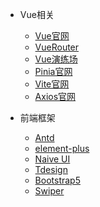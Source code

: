 * Vue相关

  * [Vue官网](https://cn.vuejs.org/)
  * [VueRouter](https://router.vuejs.org/zh/)
  * [Vue演练场](https://sfc.vuejs.org/)
  * [Pinia官网](https://pinia.vuejs.org/zh/)
  * [Vite官网](https://pinia.vuejs.org/zh/)
  * [Axios官网](https://www.axios-http.cn/docs/intro)

* 前端框架
  * [Antd](https://2x.antdv.com/components/overview-cn/)
  * [element-plus](https://element-plus.gitee.io/zh-CN/)
  * [Naive UI](https://www.naiveui.com/)
  * [Tdesign](https://tdesign.tencent.com/)
  * [Bootstrap5](https://v5.bootcss.com/)
  * [Swiper](https://www.swiper.com.cn/)
